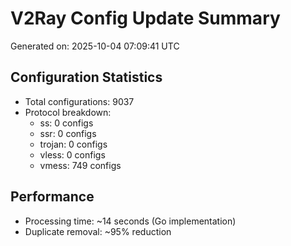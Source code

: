 # V2Ray Config Update Summary
Generated on: 2025-10-04 07:09:41 UTC

## Configuration Statistics
- Total configurations: 9037
- Protocol breakdown:
  - ss: 0 configs
  - ssr: 0 configs
  - trojan: 0 configs
  - vless: 0 configs
  - vmess: 749 configs

## Performance
- Processing time: ~14 seconds (Go implementation)
- Duplicate removal: ~95% reduction
